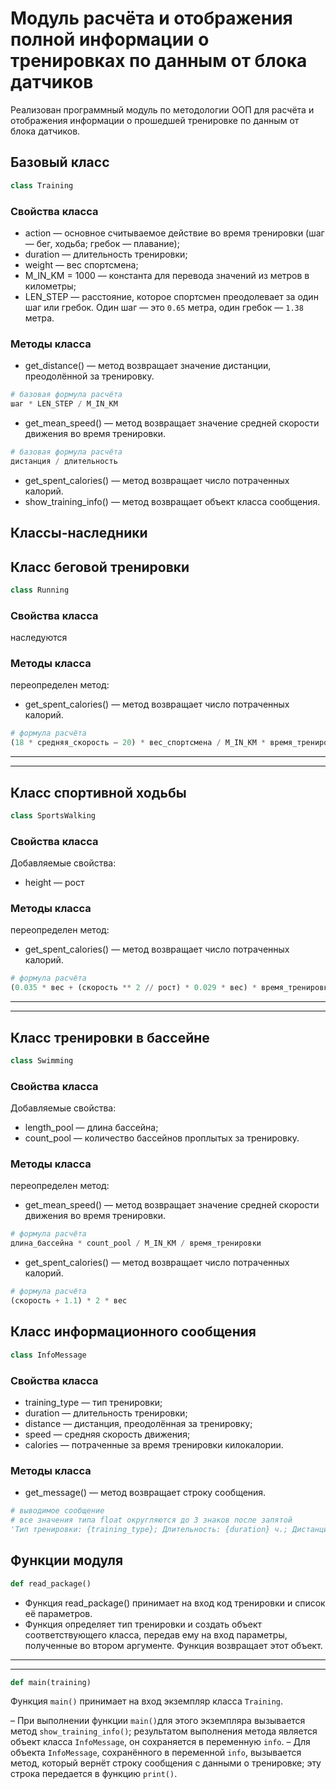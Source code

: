 # Модуль расчёта и отображения полной информации о тренировках по данным от блока датчиков

Реализован программный модуль по методологии ООП для расчёта и отображения информации
о прошедшей тренировке по данным от блока датчиков.

## Базовый класс

```python
class Training
```

### Свойства класса

* action — основное считываемое действие во время тренировки (шаг — бег, ходьба; гребок — плавание);
* duration — длительность тренировки;
* weight — вес спортсмена;
* M_IN_KM = 1000 — константа для перевода значений из метров в километры;
* LEN_STEP — расстояние, которое спортсмен преодолевает за один шаг или гребок. Один шаг — это  `0.65` метра, один гребок — `1.38` метра.

### Методы класса

* get_distance() — метод возвращает значение дистанции, преодолённой за тренировку.

```python
# базовая формула расчёта
шаг * LEN_STEP / M_IN_KM
```

* get_mean_speed() — метод возвращает значение средней скорости движения во время тренировки.

```python
# базовая формула расчёта
дистанция / длительность
```

* get_spent_calories() — метод возвращает число потраченных калорий.
* show_training_info() — метод возвращает объект класса сообщения.

## Классы-наследники

## Класс беговой тренировки

```python
class Running
```

### Свойства класса

наследуются

### Методы класса

переопределен метод:

* get_spent_calories() — метод возвращает число потраченных калорий.

```python
# формула расчёта
(18 * средняя_скорость – 20) * вес_спортсмена / M_IN_KM * время_тренировки_в_минутах
```

---
---

## Класс спортивной ходьбы

```python
class SportsWalking
```

### Свойства класса

Добавляемые свойства:

* height — рост

### Методы класса

переопределен метод:

* get_spent_calories() — метод возвращает число потраченных калорий.

```python
# формула расчёта
(0.035 * вес + (скорость ** 2 // рост) * 0.029 * вес) * время_тренировки_в_минутах
```

---
---

## Класс тренировки в бассейне

```python
class Swimming
```

### Свойства класса

Добавляемые свойства:

* length_pool — длина бассейна;
* count_pool — количество бассейнов проплытых за тренировку.

### Методы класса

переопределен метод:

* get_mean_speed() — метод возвращает значение средней скорости движения во время тренировки.

```python
# формула расчёта
длина_бассейна * count_pool / M_IN_KM / время_тренировки
```

* get_spent_calories() — метод возвращает число потраченных калорий.

```python
# формула расчёта
(скорость + 1.1) * 2 * вес
```

## Класс информационного сообщения

```python
class InfoMessage
```

### Свойства класса

* training_type — тип тренировки;
* duration — длительность тренировки;
* distance — дистанция, преодолённая за тренировку;
* speed — средняя скорость движения;
* calories — потраченные за время тренировки килокалории.

### Методы класса

* get_message() — метод возвращает строку сообщения.

```python
# выводимое сообщение
# все значения типа float округляются до 3 знаков после запятой
'Тип тренировки: {training_type}; Длительность: {duration} ч.; Дистанция: {distance} км; Ср. скорость: {speed} км/ч; Потрачено ккал: {calories}'.
```

## Функции модуля

```python
def read_package()
```

* Функция read_package() принимает на вход код тренировки и список её параметров.
* Функция определяет тип тренировки и создать объект соответствующего класса,
передав ему на вход параметры, полученные во втором аргументе. Функция возвращает этот объект.

---
---

```python
def main(training)
```

Функция `main()` принимает на вход экземпляр класса `Training`.

– При выполнении функции `main()`для этого экземпляра вызывается метод `show_training_info()`;
результатом выполнения метода является объект класса `InfoMessage`, он сохраняется в переменную `info`.
– Для объекта `InfoMessage`, сохранённого в переменной `info`, вызывается метод,
который вернёт строку сообщения с данными о тренировке; эту строка передается в функцию `print()`.
